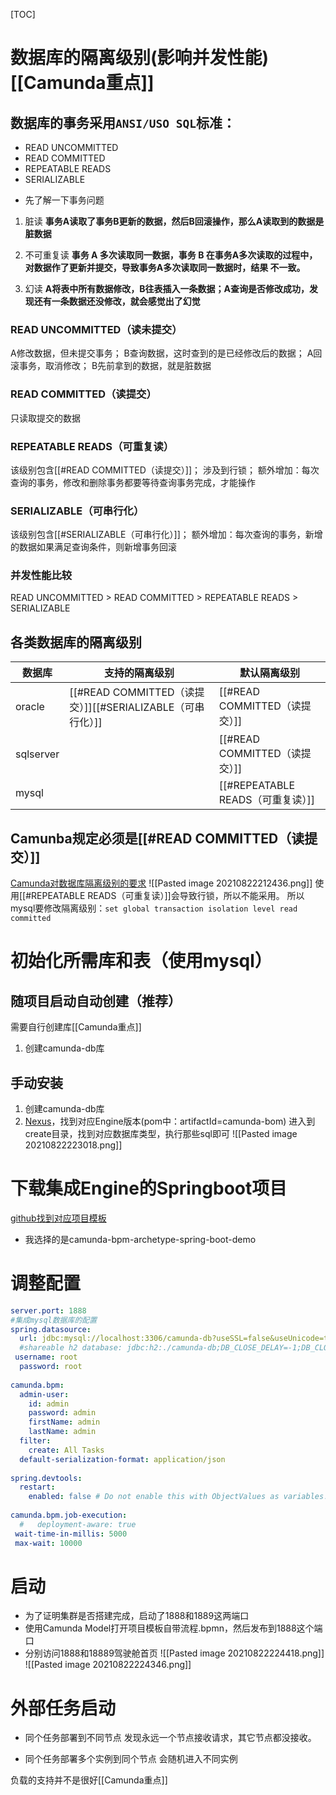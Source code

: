 [TOC]

# 数据库的隔离级别(影响并发性能)[[Camunda重点]]
## 数据库的事务采用`ANSI/USO SQL`标准：
-   READ UNCOMMITTED
-   READ COMMITTED
-   REPEATABLE READS
-   SERIALIZABLE

* 先了解一下事务问题
1. 脏读
**事务A读取了事务B更新的数据，然后B回滚操作，那么A读取到的数据是脏数据**

2. 不可重复读
**事务 A 多次读取同一数据，事务 B 在事务A多次读取的过程中，对数据作了更新并提交，导致事务A多次读取同一数据时，结果 不一致。**

3. 幻读
**A将表中所有数据修改，B往表插入一条数据；A查询是否修改成功，发现还有一条数据还没修改，就会感觉出了幻觉**

### READ UNCOMMITTED（读未提交）
A修改数据，但未提交事务；
B查询数据，这时查到的是已经修改后的数据；
A回滚事务，取消修改；
B先前拿到的数据，就是脏数据

###  READ COMMITTED（读提交）
只读取提交的数据

### REPEATABLE READS（可重复读）
该级别包含[[#READ COMMITTED（读提交）]]；
涉及到行锁；
额外增加：每次查询的事务，修改和删除事务都要等待查询事务完成，才能操作

### SERIALIZABLE（可串行化）
该级别包含[[#SERIALIZABLE（可串行化）]]；
额外增加：每次查询的事务，新增的数据如果满足查询条件，则新增事务回滚

### 并发性能比较
READ UNCOMMITTED >  READ COMMITTED > REPEATABLE READS > SERIALIZABLE

## 各类数据库的隔离级别
| 数据库    | 支持的隔离级别                                             | 默认隔离级别                      |
| --------- | ---------------------------------------------------------- | --------------------------------- |
| oracle    | [[#READ COMMITTED（读提交）]][[#SERIALIZABLE（可串行化）]] | [[#READ COMMITTED（读提交）]]     |
| sqlserver |                                                            | [[#READ COMMITTED（读提交）]]     |
| mysql     |                                                            | [[#REPEATABLE READS（可重复读）]] |

## Camunba规定必须是[[#READ COMMITTED（读提交）]]
[Camunda对数据库隔离级别的要求](https://docs.camunda.org/manual/latest/user-guide/process-engine/database/database-configuration/#isolation-level-configuration)
![[Pasted image 20210822212436.png]]
使用[[#REPEATABLE READS（可重复读）]]会导致行锁，所以不能采用。
所以mysql要修改隔离级别：`set global transaction isolation level read committed`


# 初始化所需库和表（使用mysql）
## 随项目启动自动创建（推荐）
需要自行创建库[[Camunda重点]]
1. 创建camunda-db库


## 手动安装
1. 创建camunda-db库
2. [Nexus](https://app.camunda.com/nexus/service/rest/repository/browse/camunda-bpm/org/camunda/bpm/distro/camunda-sql-scripts/?__hstc=12929896.43e0e4701f19e79e9adcd7b9106a93f0.1629198964842.1629634763921.1629638918189.14&__hssc=12929896.7.1629638918189&__hsfp=1215052223)，找到对应Engine版本(pom中：artifactId=camunda-bom)
进入到create目录，找到对应数据库类型，执行那些sql即可
![[Pasted image 20210822223018.png]]

# 下载集成Engine的Springboot项目
[github找到对应项目模板](https://github.com/camunda?q=%22camunda-bpm-archetype-%22)
* 我选择的是camunda-bpm-archetype-spring-boot-demo

# 调整配置
```yaml
server.port: 1888  
#集成mysql数据库的配置  
spring.datasource:  
  url: jdbc:mysql://localhost:3306/camunda-db?useSSL=false&useUnicode=true&characterEncoding=utf-8&autoReconnect=true&serverTimezone=Asia/Shanghai  
  #shareable h2 database: jdbc:h2:./camunda-db;DB_CLOSE_DELAY=-1;DB_CLOSE_ON_EXIT=FALSE;AUTO_SERVER=TRUE  
 username: root  
  password: root  
  
camunda.bpm:  
  admin-user:  
    id: admin  
    password: admin  
    firstName: admin  
    lastName: admin  
  filter:  
    create: All Tasks  
  default-serialization-format: application/json  
  
spring.devtools:  
  restart:  
    enabled: false # Do not enable this with ObjectValues as variables!  
  
camunda.bpm.job-execution:  
  #   deployment-aware: true  
 wait-time-in-millis: 5000  
 max-wait: 10000
```

# 启动
* 为了证明集群是否搭建完成，启动了1888和1889这两端口
* 使用Camunda Model打开项目模板自带流程.bpmn，然后发布到1888这个端口
* 分别访问1888和18889驾驶舱首页
    ![[Pasted image 20210822224418.png]]
	![[Pasted image 20210822224346.png]]
	
# 外部任务启动
* 同个任务部署到不同节点
发现永远一个节点接收请求，其它节点都没接收。

* 同个任务部署多个实例到同个节点
会随机进入不同实例

负载的支持并不是很好[[Camunda重点]]